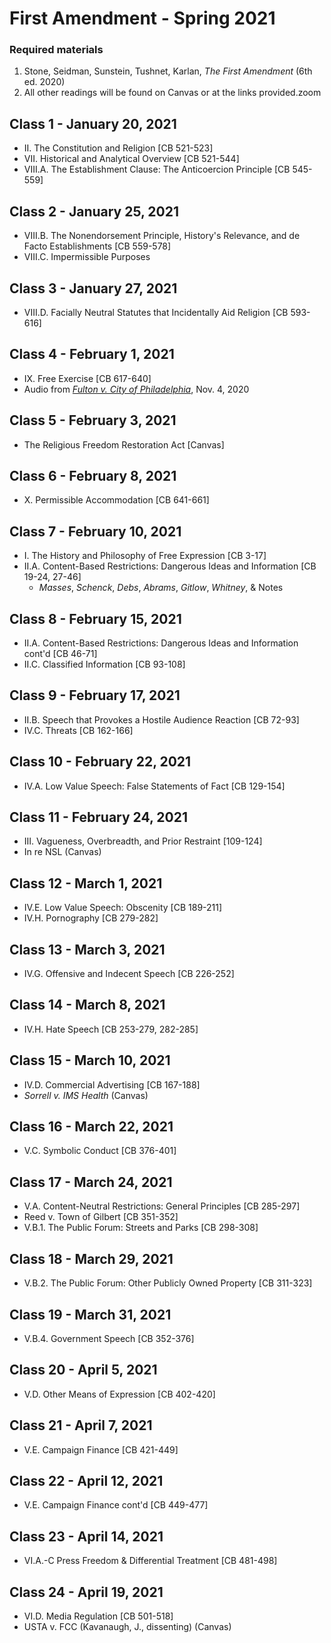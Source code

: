 # First Amendment - Spring 2021

### Required materials
1. Stone, Seidman, Sunstein, Tushnet, Karlan, _The First Amendment_ (6th ed. 2020)
2. All other readings will be found on Canvas or at the links provided.zoom

## Class 1 - January 20, 2021
- II. The Constitution and Religion [CB 521-523]
- VII. Historical and Analytical Overview [CB 521-544]
- VIII.A. The Establishment Clause: The Anticoercion Principle [CB 545-559]
## Class 2 - January 25, 2021
- VIII.B. The Nonendorsement Principle, History's Relevance, and de Facto Establishments [CB 559-578]
- VIII.C. Impermissible Purposes
## Class 3 - January 27, 2021
- VIII.D. Facially Neutral Statutes that Incidentally Aid Religion [CB 593-616]
## Class 4 - February 1, 2021
- IX. Free Exercise [CB 617-640]
- Audio from [_Fulton v. City of Philadelphia_](https://www.oyez.org/cases/2020/19-123), Nov. 4, 2020
## Class 5 - February 3, 2021
- The Religious Freedom Restoration Act [Canvas]
## Class 6 - February 8, 2021
- X. Permissible Accommodation [CB 641-661]
## Class 7 - February 10, 2021
- I. The History and Philosophy of Free Expression [CB 3-17]
- II.A. Content-Based Restrictions: Dangerous Ideas and Information [CB 19-24, 27-46]
  - _Masses_, _Schenck_, _Debs_, _Abrams_, _Gitlow_, _Whitney_, & Notes   
## Class 8 - February 15, 2021
- II.A. Content-Based Restrictions: Dangerous Ideas and Information cont'd [CB 46-71]
- II.C. Classified Information [CB 93-108]
## Class 9 - February 17, 2021
- II.B. Speech that Provokes a Hostile Audience Reaction [CB 72-93]
- IV.C. Threats [CB 162-166]
## Class 10 - February 22, 2021
- IV.A. Low Value Speech: False Statements of Fact [CB 129-154]
## Class 11 - February 24, 2021
- III. Vagueness, Overbreadth, and Prior Restraint [109-124]
- In re NSL (Canvas)
## Class 12 - March 1, 2021
- IV.E. Low Value Speech: Obscenity [CB 189-211]
- IV.H. Pornography [CB 279-282]
## Class 13 - March 3, 2021
- IV.G. Offensive and Indecent Speech [CB 226-252]
## Class 14 - March 8, 2021
- IV.H. Hate Speech [CB 253-279, 282-285]
## Class 15 - March 10, 2021
- IV.D. Commercial Advertising [CB 167-188]
- _Sorrell v. IMS Health_ (Canvas)
## Class 16 - March 22, 2021
- V.C. Symbolic Conduct [CB 376-401]
## Class 17 - March 24, 2021
- V.A. Content-Neutral Restrictions: General Principles [CB 285-297]
- Reed v. Town of Gilbert [CB 351-352]
- V.B.1. The Public Forum: Streets and Parks [CB 298-308]
## Class 18 - March 29, 2021
- V.B.2. The Public Forum: Other Publicly Owned Property [CB 311-323]
## Class 19 - March 31, 2021
- V.B.4. Government Speech [CB 352-376]
## Class 20 - April 5, 2021
- V.D. Other Means of Expression [CB 402-420]
## Class 21 - April 7, 2021
- V.E. Campaign Finance [CB 421-449]
## Class 22 - April 12, 2021
- V.E. Campaign Finance cont'd [CB 449-477]
## Class 23 - April 14, 2021
- VI.A.-C Press Freedom & Differential Treatment [CB 481-498]
## Class 24 - April 19, 2021
- VI.D. Media Regulation [CB 501-518]
- USTA v. FCC (Kavanaugh, J., dissenting) (Canvas)

